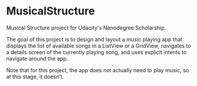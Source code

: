 # MusicalStructure
Musical Structure project for Udacity's Nanodegree Scholarship.

The goal of this project is to design and layout a music playing app that displays the list of available songs in a ListView or a
GridView, navigates to a details screen of the currently playing song, and uses explicit intents to navigate around the app.

Note that for this project, the app does not actually need to play music, so at this stage, it doesn't.
